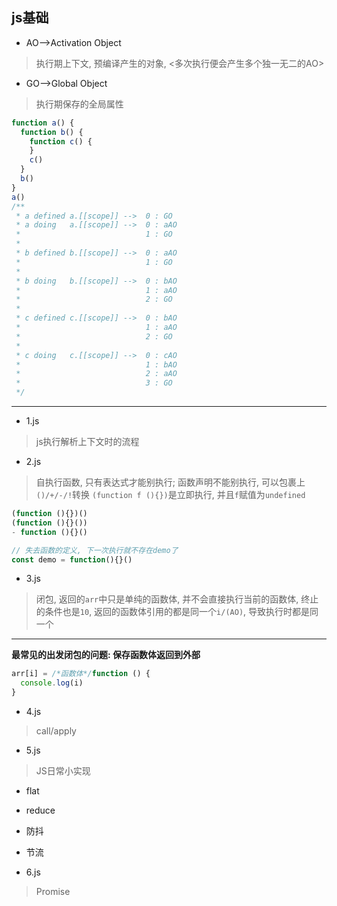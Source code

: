 ## js基础

- AO-->Activation Object  
> 执行期上下文, 预编译产生的对象, <多次执行便会产生多个独一无二的AO>
- GO-->Global Object
> 执行期保存的全局属性
```js
function a() {
  function b() {
    function c() {
    }
    c()
  }
  b()
}
a()
/**
 * a defined a.[[scope]] -->  0 : GO  
 * a doing   a.[[scope]] -->  0 : aAO   
 *                            1 : GO
 *   
 * b defined b.[[scope]] -->  0 : aAO  
 *                            1 : GO  
 * 
 * b doing   b.[[scope]] -->  0 : bAO   
 *                            1 : aAO  
 *                            2 : GO
 *   
 * c defined c.[[scope]] -->  0 : bAO   
 *                            1 : aAO  
 *                            2 : GO
 *  
 * c doing   c.[[scope]] -->  0 : cAO   
 *                            1 : bAO  
 *                            2 : aAO  
 *                            3 : GO 
 */
```
---

- 1.js
>js执行解析上下文时的流程

- 2.js
>自执行函数, 只有表达式才能别执行; 函数声明不能别执行, 可以包裹上`()/+/-/!`转换
> `(function f (){})`是立即执行, 并且`f`赋值为`undefined`
```js
(function (){})()
(function (){}())
- function (){}()

// 失去函数的定义, 下一次执行就不存在demo了
const demo = function(){}()

```

- 3.js
> 闭包, 返回的`arr`中只是单纯的函数体, 并不会直接执行当前的函数体, 终止的条件也是`10`, 返回的函数体引用的都是同一个`i/(AO)`, 导致执行时都是同一个 
---
**最常见的出发闭包的问题: 保存函数体返回到外部**
```js
arr[i] = /*函数体*/function () {
  console.log(i)
}
```
- 4.js
> call/apply

- 5.js
> JS日常小实现
- flat
- reduce
- 防抖
- 节流

- 6.js
> Promise